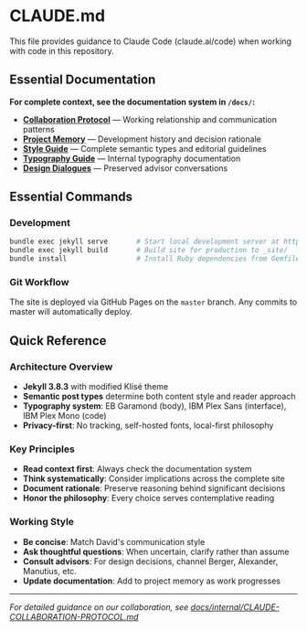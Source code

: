 # CLAUDE.md

This file provides guidance to Claude Code (claude.ai/code) when working with code in this repository.

## Essential Documentation

**For complete context, see the documentation system in `/docs/`:**

- **[Collaboration Protocol](docs/internal/CLAUDE-COLLABORATION-PROTOCOL.md)** — Working relationship and communication patterns
- **[Project Memory](docs/internal/PROJECT-MEMORY.md)** — Development history and decision rationale  
- **[Style Guide](docs/style-guide.md)** — Complete semantic types and editorial guidelines
- **[Typography Guide](docs/typography-guide.md)** — Internal typography documentation
- **[Design Dialogues](docs/DESIGN-DIALOGUES.md)** — Preserved advisor conversations

## Essential Commands

### Development
```bash
bundle exec jekyll serve       # Start local development server at http://localhost:4000
bundle exec jekyll build       # Build site for production to _site/
bundle install                 # Install Ruby dependencies from Gemfile
```

### Git Workflow
The site is deployed via GitHub Pages on the `master` branch. Any commits to master will automatically deploy.

## Quick Reference

### Architecture Overview
- **Jekyll 3.8.3** with modified Klisé theme
- **Semantic post types** determine both content style and reader approach
- **Typography system**: EB Garamond (body), IBM Plex Sans (interface), IBM Plex Mono (code)
- **Privacy-first**: No tracking, self-hosted fonts, local-first philosophy

### Key Principles
- **Read context first**: Always check the documentation system
- **Think systematically**: Consider implications across the complete site
- **Document rationale**: Preserve reasoning behind significant decisions
- **Honor the philosophy**: Every choice serves contemplative reading

### Working Style
- **Be concise**: Match David's communication style
- **Ask thoughtful questions**: When uncertain, clarify rather than assume
- **Consult advisors**: For design decisions, channel Berger, Alexander, Manutius, etc.
- **Update documentation**: Add to project memory as work progresses

---

*For detailed guidance on our collaboration, see [docs/internal/CLAUDE-COLLABORATION-PROTOCOL.md](docs/internal/CLAUDE-COLLABORATION-PROTOCOL.md)*